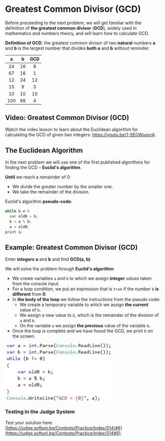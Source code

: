 # Greatest Common Divisor \(GCD\)

Before proceeding to the next problem, we will get familiar with the definition of **the greatest common divisor** \(**GCD**\), widely used in mathematics and numbers theory, and will learn how to calculate GCD.

**Definition of GCD**: the greatest common divisor of two **natural** numbers **a** and **b** is the largest number that divides **both** **a** and **b** without reminder.

| a | b | GCD |
| :---: | :---: | :---: |
| 24 | 16 | 8 |
| 67 | 18 | 1 |
| 12 | 24 | 12 |
| 15 | 9 | 3 |
| 10 | 10 | 10 |
| 100 | 88 | 4 |

## Video: Greatest Common Divisor \(GCD\)

Watch the video lesson to learn about the Euclidean algorithm for calculating the GCD of given two integers: https://youtu.be/1-SEOWupvrA.

## The Euclidean Algorithm

In the next problem we will use one of the first published algorithms for finding the GCD – **Euclid's algorithm**.

**Until** we reach a remainder of 0:

* We divide the greater number by the smaller one.
* We take the remainder of the division.

Euclid's algorithm **pseudo-code**:

```csharp
while b ≠ 0
  var oldB = b;
  b = a % b;
  a = oldB;
print a;
```

## Example: Greatest Common Divisor \(GCD\)

Enter **integers** **a** and **b** and find **GCD\(a, b\)**.

We will solve the problem through **Euclid's algorithm**:

* We create variables `a` and `b` to which we assign **integer** values taken from the console input.
* For a loop condition, we put an expression that is `true` if the number `b` **is different** from **0**.
* In **the body of the loop** we follow the instructions from the pseudo code:
  * We create a temporary variable to which we assign **the current** value of `b`.
  * We assign a new value to `b`, which is the remainder of the division of `a` and `b`.
  * On the variable `a` we assign **the previous** value of the variable `b`.
* Once the loop is complete and we have found the GCD, we print it on the screen.

![](/assets/chapter-7-images/07.GCD-01.png)

### Testing in the Judge System

Test your solution here: [https://judge.softuni.bg/Contests/Practice/Index/514\#6](https://judge.softuni.bg/Contests/Practice/Index/514#6).

